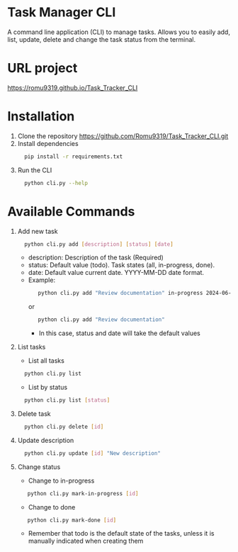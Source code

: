 # Task Manager CLI
A command line application (CLI) to manage tasks. Allows you to easily add, list, update, delete and change the task status from the terminal.

# URL project
https://romu9319.github.io/Task_Tracker_CLI

# Installation 
1. Clone the repository 
    https://github.com/Romu9319/Task_Tracker_CLI.git
2. Install dependencies
    ```bash
      pip install -r requirements.txt
    ```   
4. Run the CLI
    ```bash
      python cli.py --help
    ```
    
# Available Commands
1. Add new task
    ```bash
      python cli.py add [description] [status] [date]
    ```
    - description: Description of the task (Required)
    - status: Default value (todo). Task states (all, in-progress, done).
    - date: Default value current date. YYYY-MM-DD date format.
    - Example:
       ```bash
          python cli.py add "Review documentation" in-progress 2024-06-05
       ```
       or
       ```bash
          python cli.py add "Review documentation"
       ```
       - In this case, status and date will take the default values
    
2. List tasks
   - List all tasks
    ```bash
      python cli.py list
    ```
   - List by status
    ```bash
      python cli.py list [status]
    ```
3. Delete task
    ```bash
      python cli.py delete [id]
    ```
4. Update description
    ```bash
      python cli.py update [id] "New description"
    ```
5. Change status
   - Change to in-progress
   ```bash
      python cli.py mark-in-progress [id]
   ```
   - Change to done
   ```bash
      python cli.py mark-done [id]
   ```
   - Remember that todo is the default state of the tasks, unless it is manually indicated when creating them
    
